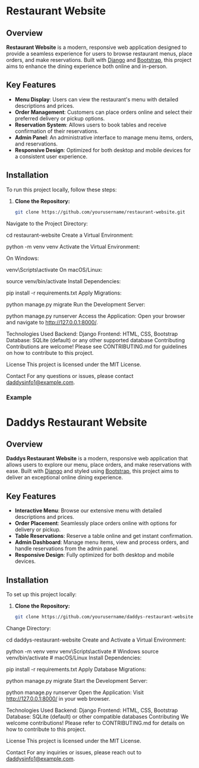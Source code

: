                          
# Restaurant Website

## Overview 

**Restaurant Website** is a modern, responsive web application designed to provide a seamless experience for users to browse restaurant menus, place orders, and make reservations. Built with [Django](https://www.djangoproject.com/) and [Bootstrap](https://getbootstrap.com/), this project aims to enhance the dining experience both online and in-person.

## Key Features

- **Menu Display**: Users can view the restaurant's menu with detailed descriptions and prices.
- **Order Management**: Customers can place orders online and select their preferred delivery or pickup options.
- **Reservation System**: Allows users to book tables and receive confirmation of their reservations.
- **Admin Panel**: An administrative interface to manage menu items, orders, and reservations.
- **Responsive Design**: Optimized for both desktop and mobile devices for a consistent user experience.

## Installation

To run this project locally, follow these steps:

1. **Clone the Repository:**
   ```bash
   git clone https://github.com/yourusername/restaurant-website.git
Navigate to the Project Directory:


cd restaurant-website
Create a Virtual Environment:


python -m venv venv
Activate the Virtual Environment:

On Windows:

venv\Scripts\activate
On macOS/Linux:

source venv/bin/activate
Install Dependencies:


pip install -r requirements.txt
Apply Migrations:


python manage.py migrate
Run the Development Server:


python manage.py runserver
Access the Application:
Open your browser and navigate to http://127.0.0.1:8000/.

Technologies Used
Backend: Django
Frontend: HTML, CSS, Bootstrap
Database: SQLite (default) or any other supported database
Contributing
Contributions are welcome! Please see CONTRIBUTING.md for guidelines on how to contribute to this project.

License
This project is licensed under the MIT License.

Contact
For any questions or issues, please contact daddysinfo1@example.com.



### **Example**


# Daddys Restaurant Website

## Overview

**Daddys Restaurant Website** is a modern, responsive web application that allows users to explore our menu, place orders, and make reservations with ease. Built with [Django](https://www.djangoproject.com/) and styled using [Bootstrap](https://getbootstrap.com/), this project aims to deliver an exceptional online dining experience.

## Key Features

- **Interactive Menu**: Browse our extensive menu with detailed descriptions and prices.
- **Order Placement**: Seamlessly place orders online with options for delivery or pickup.
- **Table Reservations**: Reserve a table online and get instant confirmation.
- **Admin Dashboard**: Manage menu items, view and process orders, and handle reservations from the admin panel.
- **Responsive Design**: Fully optimized for both desktop and mobile devices.

## Installation

To set up this project locally:

1. **Clone the Repository:**
   ```bash
   git clone https://github.com/yourusername/daddys-restaurant-website.git
Change Directory:


cd daddys-restaurant-website
Create and Activate a Virtual Environment:


python -m venv venv
venv\Scripts\activate  # Windows
source venv/bin/activate  # macOS/Linux
Install Dependencies:


pip install -r requirements.txt
Apply Database Migrations:


python manage.py migrate
Start the Development Server:


python manage.py runserver
Open the Application:
Visit http://127.0.0.1:8000/ in your web browser.

Technologies Used
Backend: Django
Frontend: HTML, CSS, Bootstrap
Database: SQLite (default) or other compatible databases
Contributing
We welcome contributions! Please refer to CONTRIBUTING.md for details on how to contribute to this project.

License
This project is licensed under the MIT License.

Contact
For any inquiries or issues, please reach out to daddysinfo1@example.com.
